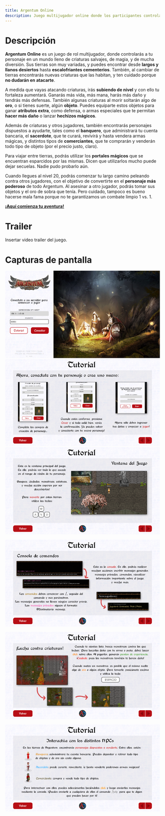 ```yaml
---
title: Argentum Online
description: Juego multijugador online donde los participantes controlan un personaje de rol en un mundo fantástico de magia y lleno de criaturas salvajes.
---
```


<!-- ##################################################################### -->

# Descripción <a name="juego"></a>

**Argentum Online** es un juego de rol multijugador, donde controlarás a tu personaje en un mundo lleno de criaturas salvajes, de magia, y de mucha diversión. Sus tierras son muy variadas, y puedes encontrar desde **largos y llanos desiertos** hasta **escalofriantes cementerios**. También, al cambiar de tierras encontrarás nuevas criaturas que las habitan, y ten cuidado porque **no dudarán en atacarte**.

A medida que vayas atacando criaturas, irás **subiendo de nivel** y con ello tu fortaleza aumentará. Ganarás más vida, más mana, harás más daño y tendrás más defensas. También algunas criaturas al morir soltarán algo de **oro**, o si tienes suerte, algún **objeto**. Puedes equiparte estos objetos para ganar **atributos extra**, como defensa, o armas especiales que te permitan **hacer más daño** o lanzar **hechizos mágicos**.

Además de criaturas y otros jugadores, también encontrarás personajes dispuestos a ayudarte, tales como el **banquero**, que administrará tu cuenta bancaria, el **sacerdote**, que te curará, revivirá y hasta vendera armas mágicas, y distintos tipos de **comerciantes**, que te comprarán y venderán todo tipo de objeto (por el precio justo, claro).

Para viajar entre tierras, podrás utilizar los **portales mágicos** que se encuentran esparcidos por las mismas. Dicen que utilizarlos mucho puede dejar secuelas. Nadie pudo probarlo aún.

Cuando llegues al nivel 20, podrás comenzar tu largo camino peleando contra otros jugadores, con el objetivo de convertirte en el **personaje más poderoso** de todo Argentum. Al asesinar a otro jugador, podrás tomar sus objetos y el oro de sobra que tenía. Pero cuidado, tampoco es bueno hacerse mala fama porque no te garantizamos un combate limpio 1 vs. 1.

[**¡Aquí comienza tu aventura!**](play.html)

<!-- ##################################################################### -->

# Trailer <a name="tailer"></a>

Insertar video trailer del juego.

<!-- ##################################################################### -->

# Capturas de pantalla <a name="capturas"></a>

![screenshot](assets/screenshots/0.png)
![screenshot](assets/screenshots/1.png)
![screenshot](assets/screenshots/2.png)

![screenshot](assets/screenshots/3.png)

![screenshot](assets/screenshots/4.png)

![screenshot](assets/screenshots/5.png)

<!-- ##################################################################### -->
